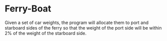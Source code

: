 Ferry-Boat
==========

Given a set of car weights, the program will allocate them to port and starboard sides of the ferry so that the weight of the port side will be within 2% of the weight of the starboard side.
